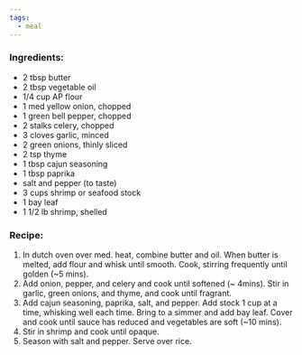 ```yaml
---
tags:
  - meal
---
```

### Ingredients:
- 2 tbsp butter
- 2 tbsp vegetable oil
- 1/4 cup AP flour
- 1 med yellow onion, chopped
- 1 green bell pepper, chopped
- 2 stalks celery, chopped
- 3 cloves garlic, minced
- 2 green onions, thinly sliced
- 2 tsp thyme
- 1 tbsp cajun seasoning
- 1 tbsp paprika
- salt and pepper (to taste)
- 3 cups shrimp or seafood stock
- 1 bay leaf
- 1 1/2 lb shrimp, shelled

### Recipe:
1. In dutch oven over med. heat, combine butter and oil. When butter is melted, add flour and whisk until smooth. Cook, stirring frequently until golden (~5 mins). 
2. Add onion, pepper, and celery and cook until softened (~ 4mins). Stir in garlic, green onions, and thyme, and cook until fragrant. 
3. Add cajun seasoning, paprika, salt, and pepper. Add stock 1 cup at a time, whisking well each time. Bring to a simmer and add bay leaf. Cover and cook until sauce has reduced and vegetables are soft (~10 mins). 
4. Stir in shrimp and cook until opaque. 
5. Season with salt and pepper. Serve over rice. 